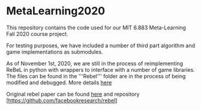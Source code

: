 # MetaLearning2020 

This repository contains the code used for our MIT 6.883 Meta-Learning Fall 2020 course project.


For testing purposes, we have included a number of third part algorithm and game implementations as submodules.

As of November 1st, 2020, we are still in the process of reimplementing ReBeL in python with wrappers to interface with a number of game libraries. The files can be found in the '''Rebel'''  folder are in the process of being modified and debugged. More details [here](https://github.com/damienwmartin/MetaLearning2020/tree/main/Rebel#python-rebel-implementation) 

Original rebel paper can be found [here](https://arxiv.org/abs/2007.13544) and repository [https://github.com/facebookresearch/rebel]
